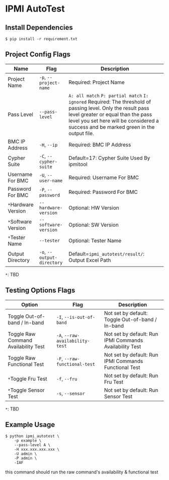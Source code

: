 # IPMI AutoTest
## Install Dependencies
```shell
$ pip install -r requirement.txt
```

## Project Config Flags
| Name | Flag | Description |
| --- | --- | --- |
| Project Name | `-p`, `--project-name` | Required: Project Name |
| Pass Level | `--pass-level` | `A: all match` `P: partial match` `I: ignored` Required: The threshold of passing level. Only the result pass level greater or equal than the pass level you set here will be considered a success and be marked green in the output file. |
| BMC IP Address | `-H`, `--ip` | Required: BMC IP Address |
| Cypher Suite | `-C`, `--cypher-suite` | Default=17: Cypher Suite Used By ipmitool |
| Username For BMC | `-U`, `--user-name` | Required: Username For BMC |
| Password For BMC | `-P`, `--password` | Required: Password For BMC |
| `*`Hardware Version | `--hardware-version` | Optional: HW Version |
| `*`Software Version | `--software-version` | Optional: SW Version |
| `*`Tester Name | `--tester` | Optional: Tester Name |
| Output Directory | `-o`, `--output-directory` | Default=`ipmi_autotest/result/`: Output Excel Path |

`*`: TBD

## Testing Options Flags
| Option | Flag | Description |
| --- | --- | --- |
| Toggle Out-of-band / In-band | `-I`, `--is-out-of-band` | Not set by default: Toggle Out-of-band / In-band |
| Toggle Raw Command Availability Test | `-A`, `--raw-availability-test` | Not set by default: Run IPMI Commands Availability Test |
| Toggle Raw Functional Test | `-F`, `--raw-functional-test` | Not set by default: Run IPMI Commands Functional Test |
| `*`Toggle Fru Test | `-f`, `--fru` | Not set by default: Run Fru Test |
| `*`Toggle Sensor Test | `-s`, `--sensor` | Not set by default: Run Sensor Test |

`*`: TBD

## Example Usage
```shell
$ python ipmi_autotest \
    -p example \
    --pass-level A \
    -H xxx.xxx.xxx.xxx \
    -U admin \
    -P admin \
    -IAF
```
this command should run the raw command's availability & functional test